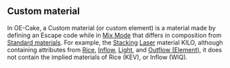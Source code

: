 ## Custom material

In OE-Cake, a Custom material (or custom element) is a material made by defining an Escape code while in [Mix Mode](/Mix%20Mode.md "Mix Mode") that differs in composition from [Standard materials](/Standard%20materials.md "Standard materials"). For example, the [Stacking](/Stacking.md "Stacking") [Laser](/Laser.md "Laser") material KILO, although containing attributes from [Rice](/Rice.md "Rice"), [Inflow](/Inflow.md "Inflow"), [Light](/Light.md "Light"), and [Outflow (Element)](/Outflow%20%28Element%29.md "Outflow (Element)"), it does not contain the implied materials of Rice (KEV), or Inflow (WIQ).
